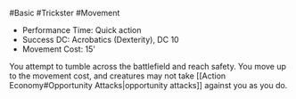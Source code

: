 #Basic #Trickster #Movement
 
- Performance Time: Quick action
- Success DC: Acrobatics (Dexterity), DC 10
- Movement Cost: 15'
 
You attempt to tumble across the battlefield and reach safety. You move up to the movement cost, and creatures may not take [[Action Economy#Opportunity Attacks|opportunity attacks]] against you as you do.